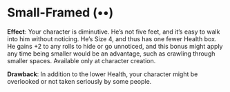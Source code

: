 # Small-Framed (••)
**Effect**: Your character is diminutive. He’s not five feet,
and it’s easy to walk into him without noticing. He’s Size
4, and thus has one fewer Health box. He gains +2 to
any rolls to hide or go unnoticed, and this bonus might
apply any time being smaller would be an advantage,
such as crawling through smaller spaces. Available only
at character creation.

**Drawback**: In addition to the lower Health, your character
might be overlooked or not taken seriously by some people.